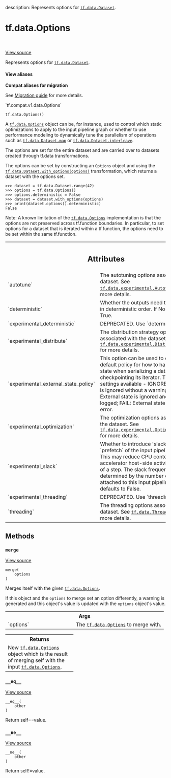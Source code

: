 description: Represents options for <a href="../../tf/data/Dataset.md"><code>tf.data.Dataset</code></a>.

<div itemscope itemtype="http://developers.google.com/ReferenceObject">
<meta itemprop="name" content="tf.data.Options" />
<meta itemprop="path" content="Stable" />
<meta itemprop="property" content="__eq__"/>
<meta itemprop="property" content="__init__"/>
<meta itemprop="property" content="__ne__"/>
<meta itemprop="property" content="merge"/>
</div>

# tf.data.Options

<!-- Insert buttons and diff -->

<table class="tfo-notebook-buttons tfo-api nocontent" align="left">

</table>

<a target="_blank" href="/code/stable/tensorflow/python/data/ops/options.py">View source</a>



Represents options for <a href="../../tf/data/Dataset.md"><code>tf.data.Dataset</code></a>.

<section class="expandable">
  <h4 class="showalways">View aliases</h4>
  <p>
<b>Compat aliases for migration</b>
<p>See
<a href="https://www.tensorflow.org/guide/migrate">Migration guide</a> for
more details.</p>
<p>`tf.compat.v1.data.Options`</p>
</p>
</section>

<pre class="devsite-click-to-copy prettyprint lang-py tfo-signature-link">
<code>tf.data.Options()
</code></pre>



<!-- Placeholder for "Used in" -->

A <a href="../../tf/data/Options.md"><code>tf.data.Options</code></a> object can be, for instance, used to control which static
optimizations to apply to the input pipeline graph or whether to use
performance modeling to dynamically tune the parallelism of operations such as
<a href="../../tf/data/Dataset.md#map"><code>tf.data.Dataset.map</code></a> or <a href="../../tf/data/Dataset.md#interleave"><code>tf.data.Dataset.interleave</code></a>.

The options are set for the entire dataset and are carried over to datasets
created through tf.data transformations.

The options can be set by constructing an `Options` object and using the
<a href="../../tf/data/Dataset.md#with_options"><code>tf.data.Dataset.with_options(options)</code></a> transformation, which returns a
dataset with the options set.

```
>>> dataset = tf.data.Dataset.range(42)
>>> options = tf.data.Options()
>>> options.deterministic = False
>>> dataset = dataset.with_options(options)
>>> print(dataset.options().deterministic)
False
```

Note: A known limitation of the <a href="../../tf/data/Options.md"><code>tf.data.Options</code></a> implementation is that the
options are not preserved across tf.function boundaries. In particular, to
set options for a dataset that is iterated within a tf.function, the options
need to be set within the same tf.function.



<!-- Tabular view -->
 <table class="responsive fixed orange">
<colgroup><col width="214px"><col></colgroup>
<tr><th colspan="2"><h2 class="add-link">Attributes</h2></th></tr>

<tr>
<td>
`autotune`
</td>
<td>
The autotuning options associated with the dataset. See <a href="../../tf/data/experimental/AutotuneOptions.md"><code>tf.data.experimental.AutotuneOptions</code></a> for more details.
</td>
</tr><tr>
<td>
`deterministic`
</td>
<td>
Whether the outputs need to be produced in deterministic order. If None, defaults to True.
</td>
</tr><tr>
<td>
`experimental_deterministic`
</td>
<td>
DEPRECATED. Use `deterministic` instead.
</td>
</tr><tr>
<td>
`experimental_distribute`
</td>
<td>
The distribution strategy options associated with the dataset. See <a href="../../tf/data/experimental/DistributeOptions.md"><code>tf.data.experimental.DistributeOptions</code></a> for more details.
</td>
</tr><tr>
<td>
`experimental_external_state_policy`
</td>
<td>
This option can be used to override the default policy for how to handle external state when serializing a dataset or checkpointing its iterator. There are three settings available - IGNORE: External state is ignored without a warning; WARN: External state is ignored and a warning is logged; FAIL: External state results in an error.
</td>
</tr><tr>
<td>
`experimental_optimization`
</td>
<td>
The optimization options associated with the dataset. See <a href="../../tf/data/experimental/OptimizationOptions.md"><code>tf.data.experimental.OptimizationOptions</code></a> for more details.
</td>
</tr><tr>
<td>
`experimental_slack`
</td>
<td>
Whether to introduce 'slack' in the last `prefetch` of the input pipeline, if it exists. This may reduce CPU contention with accelerator host-side activity at the start of a step. The slack frequency is determined by the number of devices attached to this input pipeline. If None, defaults to False.
</td>
</tr><tr>
<td>
`experimental_threading`
</td>
<td>
DEPRECATED. Use `threading` instead.
</td>
</tr><tr>
<td>
`threading`
</td>
<td>
The threading options associated with the dataset. See <a href="../../tf/data/ThreadingOptions.md"><code>tf.data.ThreadingOptions</code></a> for more details.
</td>
</tr>
</table>



## Methods

<h3 id="merge"><code>merge</code></h3>

<a target="_blank" href="/code/stable/tensorflow/python/data/ops/options.py">View source</a>

<pre class="devsite-click-to-copy prettyprint lang-py tfo-signature-link">
<code>merge(
    options
)
</code></pre>

Merges itself with the given <a href="../../tf/data/Options.md"><code>tf.data.Options</code></a>.

If this object and the `options` to merge set an option differently, a
warning is generated and this object's value is updated with the `options`
object's value.

<!-- Tabular view -->
 <table class="responsive fixed orange">
<colgroup><col width="214px"><col></colgroup>
<tr><th colspan="2">Args</th></tr>

<tr>
<td>
`options`
</td>
<td>
The <a href="../../tf/data/Options.md"><code>tf.data.Options</code></a> to merge with.
</td>
</tr>
</table>



<!-- Tabular view -->
 <table class="responsive fixed orange">
<colgroup><col width="214px"><col></colgroup>
<tr><th colspan="2">Returns</th></tr>
<tr class="alt">
<td colspan="2">
New <a href="../../tf/data/Options.md"><code>tf.data.Options</code></a> object which is the result of merging self with
the input <a href="../../tf/data/Options.md"><code>tf.data.Options</code></a>.
</td>
</tr>

</table>



<h3 id="__eq__"><code>__eq__</code></h3>

<a target="_blank" href="/code/stable/tensorflow/python/data/util/options.py">View source</a>

<pre class="devsite-click-to-copy prettyprint lang-py tfo-signature-link">
<code>__eq__(
    other
)
</code></pre>

Return self==value.


<h3 id="__ne__"><code>__ne__</code></h3>

<a target="_blank" href="/code/stable/tensorflow/python/data/util/options.py">View source</a>

<pre class="devsite-click-to-copy prettyprint lang-py tfo-signature-link">
<code>__ne__(
    other
)
</code></pre>

Return self!=value.




